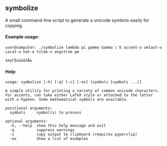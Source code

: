 ## symbolize

A small command-line script to generate a unicode symbols easily for copying.


#### Example usage:

```shell
user@computer: ./symbolize lambda pi gamma Gamma \'E accent-o umlaut-u carat-o hat-o tilde-n angstrom pm

λπγΓÉóüôôñÅ±
```

#### Help:

~~~~
usage: symbolize [-h] [-q] [-c] [-ex] [symbols [symbols ...]]

A simple utility for printing a variety of common unicode characters. For accents, can take either LaTeX style or attached to the letter with a hyphen. Some mathematical symbols are available.

positional arguments:
  symbols     symbol(s) to process

optional arguments:
  -h, --help  show this help message and exit
  -q          suppress warnings
  -c          copy output to clipboard (requires pyperclip)
  -ex         Show a list of examples
~~~~               